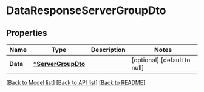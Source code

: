 # DataResponseServerGroupDto

## Properties
Name | Type | Description | Notes
------------ | ------------- | ------------- | -------------
**Data** | [***ServerGroupDto**](ServerGroupDto.md) |  | [optional] [default to null]

[[Back to Model list]](../README.md#documentation-for-models) [[Back to API list]](../README.md#documentation-for-api-endpoints) [[Back to README]](../README.md)


